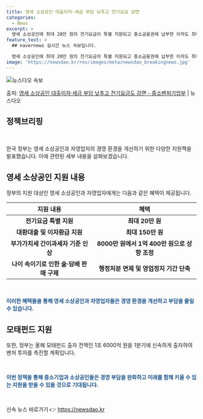 ```yaml
---
title: 영세 소상공인 대출이자·세금 부담 낮추고 전기요금 감면
categories:
  - News
excerpt: >
  영세 소상공인에 최대 20만 원의 전기요금이 특별 지원되고 중소금융권에 납부한 이자도 최대 150만 원까지 …
feature_text: >
  ## navernews 실시간 뉴스 속보입니다.

  영세 소상공인에 최대 20만 원의 전기요금이 특별 지원되고 중소금융권에 납부한 이자도 최대 150만 원까지 …
image: 'https://newsdao.kr/res/images/meta/newsdao_breakingnews.jpg'
---
```


![뉴스다오 속보](https://newsdao.kr/res/images/meta/newsdao_breakingnews.jpg)

<p>출처: <a href="https://newsdao.kr/3130" rel="dofollow">영세 소상공인 대출이자·세금 부담 낮추고 전기요금도 감면 - 중소벤처기업부</a> | 뉴스다오</p>

<h2 data-ke-size="size26">정책브리핑</h2>
<p data-ke-size="size16">&nbsp;</p>

한국 정부는 영세 소상공인과 자영업자의 경영 환경을 개선하기 위한 다양한 지원책을 발표했습니다. 이에 관련된 세부 내용을 살펴보겠습니다.

<h2 data-ke-size="size26">영세 소상공인 지원 내용</h2>
<p data-ke-size="size16">정부의 지원 대상인 영세 소상공인과 자영업자에게는 다음과 같은 혜택이 제공됩니다.</p>

<table>
	<thead>
		<tr>
			<th>지원 내용</th>
			<th>혜택</th>
		</tr>
	</thead>
	<tbody>
		<tr>
			<td style="text-align: center; height: 17px;"><b>전기요금 특별 지원</b></td>
			<td style="text-align: center; height: 17px;"><b>최대 20만 원</b></td>
		</tr>
		<tr>
			<td style="text-align: center; height: 17px;"><b>대환대출 및 이자환급 지원</b></td>
			<td style="text-align: center; height: 17px;"><b>최대 150만 원</b></td>
		</tr>
		<tr>
			<td style="text-align: center; height: 17px;"><b>부가가치세 간이과세자 기준 인상</b></td>
			<td style="text-align: center; height: 17px;"><b>8000만 원에서 1억 400만 원으로 상향 조정</b></td>
		</tr>
		<tr>
			<td style="text-align: center; height: 17px;"><b>나이 속이기로 인한 술·담배 판매 구제</b></td>
			<td style="text-align: center; height: 17px;"><b>행정처분 면제 및 영업정지 기간 단축</b></td>
		</tr>
	</tbody>
</table>
<p data-ke-size="size16">&nbsp;</p>

<b><span style="color: #1a5490;">이러한 혜택들을 통해 영세 소상공인과 자영업자들은 경영 환경을 개선하고 부담을 줄일 수 있습니다.</span></b>

<h2 data-ke-size="size26">모태펀드 지원</h2>
<p data-ke-size="size16">또한, 정부는 올해 모태펀드 출자 전액인 1조 6000억 원을 1분기에 신속하게 출자하여 벤처 투자를 촉진할 계획입니다.</p>
<p data-ke-size="size16">&nbsp;</p>

<b><span style="color: #1a5490;">이번 정책을 통해 중소기업과 소상공인들은 경영 부담을 완화하고 미래를 함께 키울 수 있는 지원을 받을 수 있을 것으로 기대됩니다.</span></b>

<p data-ke-size="size16">&nbsp;</p> 

신속 뉴스 바로가기 👉 <a href="https://newsdao.kr" rel="dofollow">https://newsdao.kr</a>


